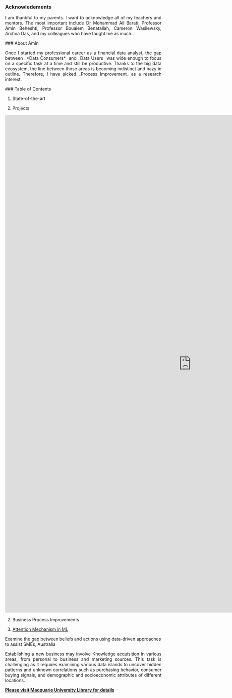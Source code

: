 ### Acknowledements
<P align="justify">
I am thankful to my parents. I want to acknowledge all of my teachers and mentors. The most important include Dr Mohammad Ali Barati, Professor Amin Beheshti, Professor Boualem Benatallah, Cameron Wasilewsky, Archna Das, and my colleagues who have taught me as much.
</p>
### About Amin
<P align="justify">
Once I started my professional career as a financial data analyst, the gap between _*Data Consumers*_ and _Data Users_ was wide enough to focus on a specific task at a time and still be productive. Thanks to the big data ecosystem, the line between those areas is becoming indistinct and hazy in outline. Therefore, I have picked _Process Improvement_ as a research interest.
</p>
### Table of Contents

1. State-of-the-art

2. Projects

<iframe width="1200" height="1600" frameborder="0"src="https://atlas.mindmup.com/aminanalyst/mtl_categories/index.html"></iframe>


2. Business Process Improvements

3. [Attention Mechanism in ML](https://github.com/aminanalyst/Amin-Edrisi/new/main#examine-the-gap-between-beliefs-and-actions-using-data-driven-approaches-to-assist-smes-australia)

Examine the gap between beliefs and actions using data-driven approaches to assist SMEs, Australia
<P align="justify">
Establishing a new business may involve Knowledge acquisition in various areas, from personal to business and marketing sources.
This task is challenging as it requires examining various data islands to uncover hidden patterns and unknown correlations such as purchasing behavior,
consumer buying signals, and demographic and socioeconomic attributes of different locations.

[**Please visit Macquarie University Library for details**](https://multisearch.mq.edu.au/discovery/fulldisplay?docid=cdi_arxiv_primary_2105_03852&context=PC&vid=61MACQUARIE_INST:MQ&lang=en&search_scope=MyInst_and_CI&adaptor=Primo%20Central&tab=Everything&query=any,contains,amin%20edrisi)
</p>  

